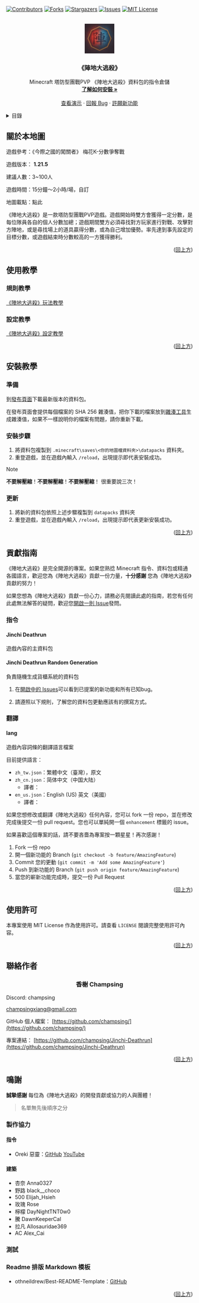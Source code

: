 <!-- Improved compatibility of back to top link: See: https://github.com/othneildrew/Best-README-Template/pull/73 -->
<a id="readme-top"></a>
<!--
*** Thanks for checking out the Best-README-Template. If you have a suggestion
*** that would make this better, please fork the repo and create a pull request
*** or simply open an issue with the tag "enhancement".
*** Don't forget to give the project a star!
*** Thanks again! Now go create something AMAZING! :D
-->



<!-- PROJECT SHIELDS -->
<!--
*** I'm using markdown "reference style" links for readability.
*** Reference links are enclosed in brackets [ ] instead of parentheses ( ).
*** See the bottom of this document for the declaration of the reference variables
*** for contributors-url, forks-url, etc. This is an optional, concise syntax you may use.
*** https://www.markdownguide.org/basic-syntax/#reference-style-links
-->
<!-- [![Cartoland Community][cartoland-shield]][cartoland-url] -->
[![Contributors][contributors-shield]][contributors-url]
[![Forks][forks-shield]][forks-url]
[![Stargazers][stars-shield]][stars-url]
[![Issues][issues-shield]][issues-url]
[![MIT License][license-shield]][license-url]



<!-- PROJECT LOGO -->
<br />
<div align="center">
  <a href="https://github.com/champsing/Jinchi-Deathrun">
    <img src="images/Jinchi Deathrun Logo.png" alt="Logo" width="80" height="80">
  </a>

<h3 align="center">《陣地大逃殺》</h3>
  <p align="center">
    Minecraft 塔防型團戰PVP 《陣地大逃殺》資料包的指令倉儲
    <br />
    <a href="#安裝教學"><strong>了解如何安裝 »</strong></a>
    <br />
    <br />
    <a href="https://github.com/champsing/Jinchi-Deathrun">查看演示</a>
    ·
    <a href="https://github.com/champsing/Jinchi-Deathrun/issues/new?labels=bug&template=bug-report---.md">回報 Bug</a>
    ·
    <a href="https://github.com/champsing/Jinchi-Deathrun/issues/new?labels=enhancement&template=feature-request---.md">許願新功能</a>
  </p>
</div>



<!-- TABLE OF CONTENTS -->
<details>
  <summary>目錄</summary>
  <ol>
    <li><a href="#關於本地圖">關於本地圖</a></li>
    <li><a href="#使用教學">使用教學</a></li>
    <li>
      <a href="#安裝教學">安裝教學</a>
      <ul>
        <li><a href="#準備">準備</a></li>
        <li><a href="#安裝步驟">安裝步驟</a></li>
      </ul>
    </li>
    <li><a href="#貢獻指南">貢獻指南</a></li>
    <li><a href="#使用許可">使用許可</a></li>
    <li><a href="#聯絡作者">聯絡作者</a></li>
    <li><a href="#鳴謝">鳴謝</a></li>
  </ol>
</details>


<!-- ABOUT THE PROJECT -->
## 關於本地圖

<!-- [![Product Name Screen Shot]][product-screenshot] -->

遊戲參考：《今際之國的闖關者》 梅花K-分數爭奪戰

遊戲版本： **1.21.5**

建議人數：3~100人

遊戲時間：15分鐘～2小時/場，自訂

地圖載點：點此

《陣地大逃殺》是一款塔防型團戰PVP遊戲。遊戲開始時雙方會獲得一定分數，是每位隊員各自的個人分數加總；遊戲期間雙方必須尋找對方玩家進行對戰、攻擊對方陣地，或是尋找場上的道具贏得分數，或為自己增加優勢。率先達到事先設定的目標分數，或遊戲結束時分數較高的一方獲得勝利。


<p align="right">(<a href="#readme-top">回上方</a>)</p>


<!-- USAGE EXAMPLES -->
## 使用教學
### 規則教學

[《陣地大逃殺》玩法教學](https://docs.google.com/document/d/13DN1XVfx8GLBMqpHVgBwiKtkdb5Y66AMiOXcsnJQLxI/edit#heading=h.csa3qtth73)

<!-- ROADMAP -->
### 設定教學

[《陣地大逃殺》設定教學]()

<p align="right">(<a href="#readme-top">回上方</a>)</p>


<!-- Getting Started -->
## 安裝教學

### 準備

到[發布頁面](https://github.com/champsing/Jinchi-Deathrun/releases)下載最新版本的資料包。

在發布頁面會提供每個檔案的 SHA 256 雜湊值，把你下載的檔案放到[雜湊工具](https://emn178.github.io/online-tools/sha256_checksum.html)生成雜湊值，如果不一樣說明你的檔案有問題，請你重新下載。

### 安裝步驟

1. 將資料包複製到 `.minecraft\saves\<你的地圖檔資料夾>\datapacks` 資料夾。
2. 重登遊戲，並在遊戲內輸入 `/reload`，出現提示即代表安裝成功。

> [!NOTE]
> __**不要解壓縮**__！__**不要解壓縮**__！__**不要解壓縮**__！ 很重要說三次！

### 更新

1. 將新的資料包依照上述步驟複製到 `datapacks` 資料夾
2. 重登遊戲，並在遊戲內輸入 `/reload`，出現提示即代表更新安裝成功。

<p align="right">(<a href="#readme-top">回上方</a>)</p>


<!-- CONTRIBUTING -->
## 貢獻指南

《陣地大逃殺》是完全開源的專案。如果您熟捻 Minecraft 指令、資料包或精通各國語言，歡迎您為《陣地大逃殺》貢獻一份力量，**十分感謝** 您為《陣地大逃殺》貢獻的努力！

如果您想為《陣地大逃殺》貢獻一份心力，請務必先閱讀此處的指南，若您有任何此處無法解答的疑問，歡迎您[開啟一則 Issue](https://github.com/champsing/Jinchi-Deathrun/issues/new?labels=additional_question&template=additional_question---.md)發問。

### 指令

#### Jinchi Deathrun
遊戲內容的主資料包
#### Jinchi Deathrun Random Generation
負責隨機生成貨櫃系統的資料包

1. 在[開啟中的 Issues](https://github.com/champsing/Jinchi-Deathrun/issues)可以看到已提案的新功能和所有已知bug。

2. 請遵照以下規則，了解您的資料包更動應該有的撰寫方式。

### 翻譯

#### lang
遊戲內容詞條的翻譯語言檔案

目前提供語言：
- `zh_tw.json`：繁體中文（臺灣），原文 <br />
- `zh_cn.json`：简体中文（中国大陆）<br />
  - 譯者：
- `en_us.json`：English (US) 英文（美國）<br />
  - 譯者：

如果您想修改或翻譯《陣地大逃殺》任何內容，您可以 fork 一份 repo，並在修改完成後提交一份 pull request。您也可以單純開一個 `enhancement` 標籤的 issue。

如果喜歡這個專案的話，請不要吝嗇為專案按一顆星星！再次感謝！

1. Fork 一份 repo
2. 開一個新功能的 Branch (`git checkout -b feature/AmazingFeature`)
3. Commit 您的更動 (`git commit -m 'Add some AmazingFeature'`)
4. Push 到新功能的 Branch (`git push origin feature/AmazingFeature`)
5. 當您的嶄新功能完成時，提交一份 Pull Request

<p align="right">(<a href="#readme-top">回上方</a>)</p>



<!-- LICENSE -->
## 使用許可

本專案使用 MIT License 作為使用許可。請查看 `LICENSE` 閱讀完整使用許可內容。

<p align="right">(<a href="#readme-top">回上方</a>)</p>



<!-- CONTACT -->
## 聯絡作者

<h3 align="center">香榭 Champsing</h3>

Discord: champsing

champsingxiang@gmail.com

GitHub 個人檔案： [https://github.com/champsing/](https://github.com/champsing/)

專案連結： [https://github.com/champsing/Jinchi-Deathrun](https://github.com/champsing/Jinchi-Deathrun)

<p align="right">(<a href="#readme-top">回上方</a>)</p>



<!-- ACKNOWLEDGMENTS -->
## 鳴謝

**誠摯感謝** 每位為《陣地大逃殺》的開發貢獻或協力的人與團體！

> 名單無先後順序之分

### 製作協力
#### 指令
* Oreki 惡靈：[GitHub](https://github.com/oreki200407) [YouTube](https://youtube.com/@oreki20)
#### 建築
* 杏奈 Anna0327
* 野路 black__choco
* 500 Elijah_Hsieh
* 玫瑰 Rose
* 檸檬 DayNightTNT0w0
* 騰 DawnKeeperCal
* 拉凡 Allosauridae369
* AC Alex_Cai

### 測試

### Readme 排版 Markdown 模板
* othneildrew/Best-README-Template：[GitHub](https://github.com/othneildrew/Best-README-Template)

<p align="right">(<a href="#readme-top">回上方</a>)</p>



<!-- MARKDOWN LINKS & IMAGES -->
<!-- https://www.markdownguide.org/basic-syntax/#reference-style-links -->

[cartoland-shield]: https://img.shields.io/discord/886936474723950603

[cartoland-url]: https://discord.gg/UMYxwHyRNE

[contributors-shield]: https://img.shields.io/github/contributors/champsing/Jinchi-Deathrun.svg?style=for-the-badge

[contributors-url]: https://github.com/champsing/Jinchi-Deathrun/graphs/contributors

[forks-shield]: https://img.shields.io/github/forks/champsing/Jinchi-Deathrun.svg?style=for-the-badge

[forks-url]: https://github.com/champsing/Jinchi-Deathrun/network/members

[stars-shield]: https://img.shields.io/github/stars/champsing/Jinchi-Deathrun.svg?style=for-the-badge

[stars-url]: https://github.com/champsing/Jinchi-Deathrun/stargazers

[issues-shield]: https://img.shields.io/github/issues/champsing/Jinchi-Deathrun.svg?style=for-the-badge

[issues-url]: https://github.com/champsing/Jinchi-Deathrun/issues

[license-shield]: https://img.shields.io/github/license/champsing/Jinchi-Deathrun.svg?style=for-the-badge

[license-url]: https://github.com/champsing/Jinchi-Deathrun/blob/master/LICENSE.txt

[lobby-screenshot]: images/screenshot.png